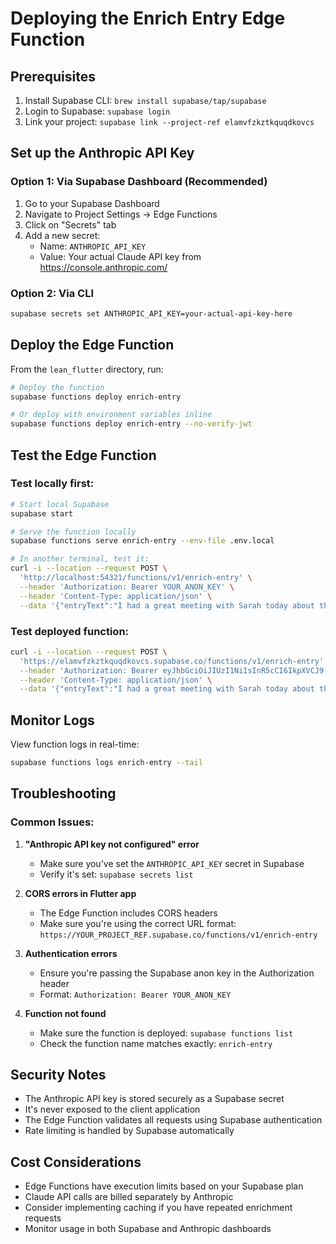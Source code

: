 # Deploying the Enrich Entry Edge Function

## Prerequisites
1. Install Supabase CLI: `brew install supabase/tap/supabase`
2. Login to Supabase: `supabase login`
3. Link your project: `supabase link --project-ref elamvfzkztkquqdkovcs`

## Set up the Anthropic API Key

### Option 1: Via Supabase Dashboard (Recommended)
1. Go to your Supabase Dashboard
2. Navigate to Project Settings → Edge Functions
3. Click on "Secrets" tab
4. Add a new secret:
   - Name: `ANTHROPIC_API_KEY`
   - Value: Your actual Claude API key from https://console.anthropic.com/

### Option 2: Via CLI
```bash
supabase secrets set ANTHROPIC_API_KEY=your-actual-api-key-here
```

## Deploy the Edge Function

From the `lean_flutter` directory, run:

```bash
# Deploy the function
supabase functions deploy enrich-entry

# Or deploy with environment variables inline
supabase functions deploy enrich-entry --no-verify-jwt
```

## Test the Edge Function

### Test locally first:
```bash
# Start local Supabase
supabase start

# Serve the function locally
supabase functions serve enrich-entry --env-file .env.local

# In another terminal, test it:
curl -i --location --request POST \
  'http://localhost:54321/functions/v1/enrich-entry' \
  --header 'Authorization: Bearer YOUR_ANON_KEY' \
  --header 'Content-Type: application/json' \
  --data '{"entryText":"I had a great meeting with Sarah today about the new project","entryId":"1","userContext":""}'
```

### Test deployed function:
```bash
curl -i --location --request POST \
  'https://elamvfzkztkquqdkovcs.supabase.co/functions/v1/enrich-entry' \
  --header 'Authorization: Bearer eyJhbGciOiJIUzI1NiIsInR5cCI6IkpXVCJ9.eyJpc3MiOiJzdXBhYmFzZSIsInJlZiI6ImVsYW12ZnprenRrcXVxZGtvdmNzIiwicm9sZSI6ImFub24iLCJpYXQiOjE3NjA0NDMwODUsImV4cCI6MjA3NjAxOTA4NX0.DEc9k2msWuX5qL0uhdJvmNpu1tS97PGSPmrHk5n9B-Q' \
  --header 'Content-Type: application/json' \
  --data '{"entryText":"I had a great meeting with Sarah today about the new project","entryId":"1","userContext":""}'
```

## Monitor Logs

View function logs in real-time:
```bash
supabase functions logs enrich-entry --tail
```

## Troubleshooting

### Common Issues:

1. **"Anthropic API key not configured" error**
   - Make sure you've set the `ANTHROPIC_API_KEY` secret in Supabase
   - Verify it's set: `supabase secrets list`

2. **CORS errors in Flutter app**
   - The Edge Function includes CORS headers
   - Make sure you're using the correct URL format: `https://YOUR_PROJECT_REF.supabase.co/functions/v1/enrich-entry`

3. **Authentication errors**
   - Ensure you're passing the Supabase anon key in the Authorization header
   - Format: `Authorization: Bearer YOUR_ANON_KEY`

4. **Function not found**
   - Make sure the function is deployed: `supabase functions list`
   - Check the function name matches exactly: `enrich-entry`

## Security Notes

- The Anthropic API key is stored securely as a Supabase secret
- It's never exposed to the client application
- The Edge Function validates all requests using Supabase authentication
- Rate limiting is handled by Supabase automatically

## Cost Considerations

- Edge Functions have execution limits based on your Supabase plan
- Claude API calls are billed separately by Anthropic
- Consider implementing caching if you have repeated enrichment requests
- Monitor usage in both Supabase and Anthropic dashboards
